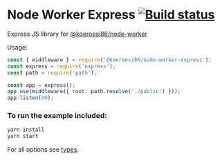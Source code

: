 # Node Worker Express [![Build status](https://travis-ci.org/Koeroesi86/node-worker-express.svg?branch=master)](https://travis-ci.org/Koeroesi86/node-worker-express)

Express JS library for [@koeroesi86/node-worker](https://www.npmjs.com/package/@koeroesi86/node-worker)

Usage:
```javascript
const { middleware } = require('@koeroesi86/node-worker-express');
const express = require('express');
const path = require('path');

const app = express();
app.use(middleware({ root: path.resolve('./public') }));
app.listen(80);
```

### To run the example included:
```bash
yarn install
yarn start
```

For all options see [types](./index.d.ts).
